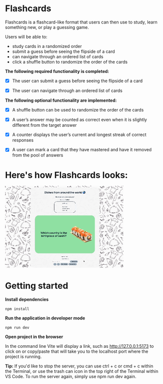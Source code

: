 # Flashcards
Flashcards is a flashcard-like format that users can then use to study, learn something new, or play a guessing game. 

Users will be able to: 
- study cards in a randomized order
- submit a guess before seeing the flipside of a card
- can navigate through an ordered list of cards
- click a shuffle button to randomize the order of the cards

**The following **required** functionality is completed:**

- [x] The user can submit a guess before seeing the flipside of a card

- [x] The user can navigate through an ordered list of cards

**The following **optional** functionality are implemented:**

- [x] A shuffle button can be used to randomize the order of the cards

- [x] A user’s answer may be counted as correct even when it is slightly different from the target answer

- [x] A counter displays the user’s current and longest streak of correct responses

- [x] A user can mark a card that they have mastered and have it removed from the pool of answers

# Here's how Flashcards looks:

<img src="src/assets/Flashcards2.gif" title="Flashcards gif" alt="Flashcards gif">

# Getting started
**Install dependencies**
```
npm install
```

**Run the application in developer mode**

```
npm run dev
```

**Open project in the browser**

In the command line Vite will display a link, such as http://127.0.0.1:5173 to click on or copy/paste that will take you to the localhost port where the project is running.

**Tip:** If you'd like to stop the server, you can use ctrl + c or cmd + c within the Terminal, or use the trash can icon in the top right of the Terminal within VS Code. To run the server again, simply use npm run dev again.
